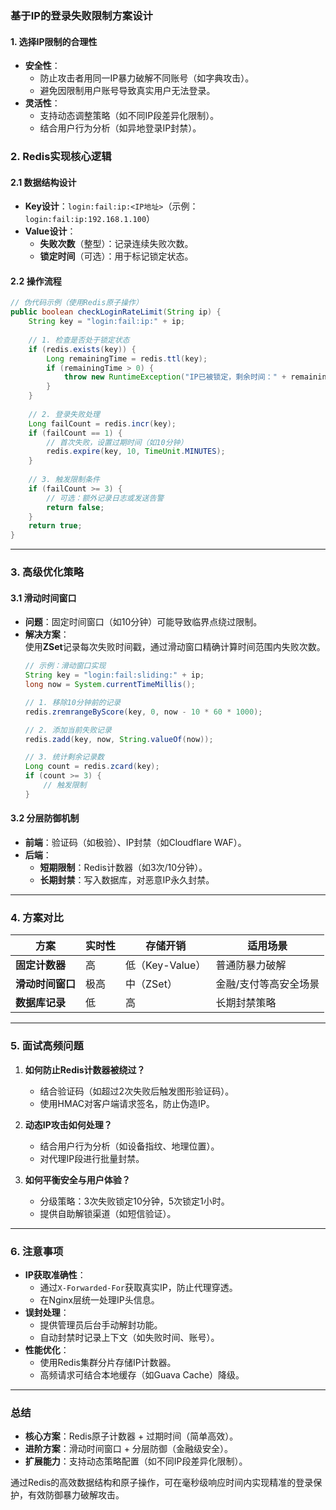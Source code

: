 

### **基于IP的登录失败限制方案设计**

#### **1. 选择IP限制的合理性**
- **安全性**：  
  - 防止攻击者用同一IP暴力破解不同账号（如字典攻击）。
  - 避免因限制用户账号导致真实用户无法登录。
- **灵活性**：  
  - 支持动态调整策略（如不同IP段差异化限制）。
  - 结合用户行为分析（如异地登录IP封禁）。


### **2. Redis实现核心逻辑**
#### **2.1 数据结构设计**
- **Key设计**：`login:fail:ip:<IP地址>`（示例：`login:fail:ip:192.168.1.100`）
- **Value设计**：  
  - **失败次数**（整型）：记录连续失败次数。
  - **锁定时间**（可选）：用于标记锁定状态。

#### **2.2 操作流程**
```java
// 伪代码示例（使用Redis原子操作）
public boolean checkLoginRateLimit(String ip) {
    String key = "login:fail:ip:" + ip;
    
    // 1. 检查是否处于锁定状态
    if (redis.exists(key)) {
        Long remainingTime = redis.ttl(key);
        if (remainingTime > 0) {
            throw new RuntimeException("IP已被锁定，剩余时间：" + remainingTime + "秒");
        }
    }
    
    // 2. 登录失败处理
    Long failCount = redis.incr(key);
    if (failCount == 1) {
        // 首次失败，设置过期时间（如10分钟）
        redis.expire(key, 10, TimeUnit.MINUTES);
    }
    
    // 3. 触发限制条件
    if (failCount >= 3) {
        // 可选：额外记录日志或发送告警
        return false;
    }
    return true;
}
```

---

### **3. 高级优化策略**
#### **3.1 滑动时间窗口**
- **问题**：固定时间窗口（如10分钟）可能导致临界点绕过限制。
- **解决方案**：  
  使用**ZSet**记录每次失败时间戳，通过滑动窗口精确计算时间范围内失败次数。
  ```java
  // 示例：滑动窗口实现
  String key = "login:fail:sliding:" + ip;
  long now = System.currentTimeMillis();
  
  // 1. 移除10分钟前的记录
  redis.zremrangeByScore(key, 0, now - 10 * 60 * 1000);
  
  // 2. 添加当前失败记录
  redis.zadd(key, now, String.valueOf(now));
  
  // 3. 统计剩余记录数
  Long count = redis.zcard(key);
  if (count >= 3) {
      // 触发限制
  }
  ```

#### **3.2 分层防御机制**
- **前端**：验证码（如极验）、IP封禁（如Cloudflare WAF）。
- **后端**：  
  - **短期限制**：Redis计数器（如3次/10分钟）。
  - **长期封禁**：写入数据库，对恶意IP永久封禁。

---

### **4. 方案对比**
| **方案**         | **实时性** | **存储开销**    | **适用场景**          |
| ---------------- | ---------- | --------------- | --------------------- |
| **固定计数器**   | 高         | 低（Key-Value） | 普通防暴力破解        |
| **滑动时间窗口** | 极高       | 中（ZSet）      | 金融/支付等高安全场景 |
| **数据库记录**   | 低         | 高              | 长期封禁策略          |

---

### **5. 面试高频问题**
1. **如何防止Redis计数器被绕过？**  
   - 结合验证码（如超过2次失败后触发图形验证码）。
   - 使用HMAC对客户端请求签名，防止伪造IP。

2. **动态IP攻击如何处理？**  
   - 结合用户行为分析（如设备指纹、地理位置）。
   - 对代理IP段进行批量封禁。

3. **如何平衡安全与用户体验？**  
   - 分级策略：3次失败锁定10分钟，5次锁定1小时。
   - 提供自助解锁渠道（如短信验证）。

---

### **6. 注意事项**
- **IP获取准确性**：  
  - 通过`X-Forwarded-For`获取真实IP，防止代理穿透。
  - 在Nginx层统一处理IP头信息。
- **误封处理**：  
  - 提供管理员后台手动解封功能。
  - 自动封禁时记录上下文（如失败时间、账号）。
- **性能优化**：  
  - 使用Redis集群分片存储IP计数器。
  - 高频请求可结合本地缓存（如Guava Cache）降级。

---

### **总结**
- **核心方案**：Redis原子计数器 + 过期时间（简单高效）。
- **进阶方案**：滑动时间窗口 + 分层防御（金融级安全）。
- **扩展能力**：支持动态策略配置（如不同IP段差异化限制）。

通过Redis的高效数据结构和原子操作，可在毫秒级响应时间内实现精准的登录保护，有效防御暴力破解攻击。